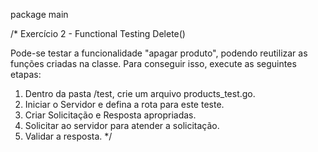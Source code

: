 package main

/*
Exercício 2 - Functional Testing Delete()

Pode-se testar a funcionalidade "apagar produto", podendo reutilizar as funções criadas na
classe. Para conseguir isso, execute as seguintes etapas:
1. Dentro da pasta /test, crie um arquivo products_test.go.
2. Iniciar o Servidor e defina a rota para este teste.
3. Criar Solicitação e Resposta apropriadas.
4. Solicitar ao servidor para atender a solicitação.
5. Validar a resposta.
*/
